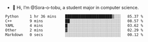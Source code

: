 - 👋 Hi, I’m @Sora-o-tobu, a student major in computer science.

<!--START_SECTION:waka-->

```txt
Python     1 hr 36 mins    █████████████████████▒░░░   85.37 %
C++        9 mins          ██░░░░░░░░░░░░░░░░░░░░░░░   08.57 %
YAML       4 mins          █░░░░░░░░░░░░░░░░░░░░░░░░   03.62 %
Other      2 mins          ▓░░░░░░░░░░░░░░░░░░░░░░░░   02.29 %
Markdown   0 secs          ░░░░░░░░░░░░░░░░░░░░░░░░░   00.12 %
```

<!--END_SECTION:waka-->

<!---
<img align='center' src='https://raw.githubusercontent.com/Sora-o-tobu/Sora-o-tobu/main/OneLastSora.png' width='410px'>
--->
<!---
Sora-o-tobu/Sora-o-tobu is a ✨ special ✨ repository because its `README.md` (this file) appears on your GitHub profile.
You can click the Preview link to take a look at your changes.
--->
